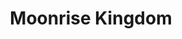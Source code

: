 ---
title: "Moonrise Kingdom"

year: 2012

director: "Wes Anderson"

summary: "Boy/Girl scout breakout for love has the whole village in dead pan panic"

comment: "Wes anderson still on the good side of strict stylistic maximalism. There is a lot of emotion here, and its not only the directors sense of nostalgia."

image: "https://media.giphy.com/media/WmWdmeFRWyr0MD4oQ8/giphy.gif"

imdb: "https://www.imdb.com/title/tt1748122/"

quotes:
  - "I lost my temper at myself."
  - "It's not meant for a male to wear, but I don't give a damn."
---